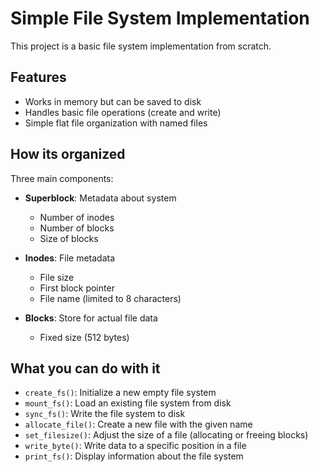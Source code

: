 # Simple File System Implementation

This project is a basic file system implementation from scratch.

## Features

- Works in memory but can be saved to disk
- Handles basic file operations (create and write)
- Simple flat file organization with named files

## How its organized
Three main components: 
- **Superblock**: Metadata about system
  - Number of inodes
  - Number of blocks
  - Size of blocks

- **Inodes**: File metadata
  - File size
  - First block pointer
  - File name (limited to 8 characters)

- **Blocks**: Store for actual file data
  - Fixed size (512 bytes)

## What you can do with it 

- `create_fs()`: Initialize a new empty file system
- `mount_fs()`: Load an existing file system from disk
- `sync_fs()`: Write the file system to disk
- `allocate_file()`: Create a new file with the given name
- `set_filesize()`: Adjust the size of a file (allocating or freeing blocks)
- `write_byte()`: Write data to a specific position in a file
- `print_fs()`: Display information about the file system